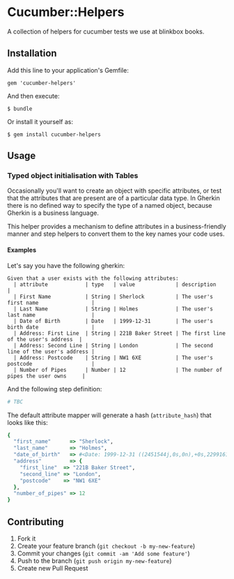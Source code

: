 # Cucumber::Helpers

A collection of helpers for cucumber tests we use at blinkbox books.

## Installation

Add this line to your application's Gemfile:

    gem 'cucumber-helpers'

And then execute:

    $ bundle

Or install it yourself as:

    $ gem install cucumber-helpers

## Usage

### Typed object initialisation with Tables

Occasionally you'll want to create an object with specific attributes, or test that the attributes that are present are of a particular data type. In Gherkin there is no defined way to specify the type of a named object, because Gherkin is a business language.

This helper provides a mechanism to define attributes in a business-friendly manner and step helpers to convert them to the key names your code uses.

#### Examples

Let's say you have the following gherkin:

```gherkin
Given that a user exists with the following attributes:
  | attribute            | type   | value             | description                           |
  | First Name           | String | Sherlock          | The user's first name                 |
  | Last Name            | String | Holmes            | The user's last name                  |
  | Date of Birth        | Date   | 1999-12-31        | The user's birth date                 |
  | Address: First Line  | String | 221B Baker Street | The first line of the user's address  |
  | Address: Second Line | String | London            | The second line of the user's address | 
  | Address: Postcode    | String | NW1 6XE           | The user's postcode                   |
  | Number of Pipes      | Number | 12                | The number of pipes the user owns     |
```

And the following step definition:

```ruby
# TBC
```

The default attribute mapper will generate a hash (`attribute_hash`) that looks like this:

```ruby
{
  "first_name"      => "Sherlock",
  "last_name"       => "Holmes",
  "date_of_birth"   => #<Date: 1999-12-31 ((2451544j,0s,0n),+0s,2299161j)>,
  "address"         => {
    "first_line"  => "221B Baker Street",
    "second_line" => "London",
    "postcode"    => "NW1 6XE"
  },
  "number_of_pipes" => 12
}
```

## Contributing

1. Fork it
2. Create your feature branch (`git checkout -b my-new-feature`)
3. Commit your changes (`git commit -am 'Add some feature'`)
4. Push to the branch (`git push origin my-new-feature`)
5. Create new Pull Request
